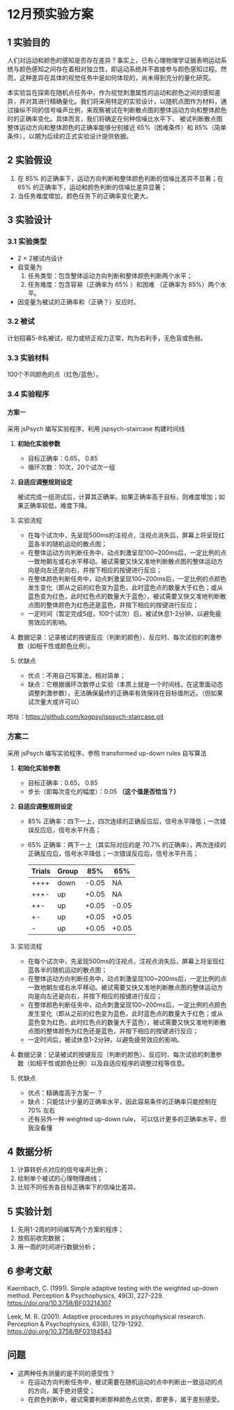 # 12月预实验方案

## 1 实验目的 

人们对运动和颜色的感知是否存在差异？事实上，已有心理物理学证据表明运动系统与颜色感知之间存在着相对独立性，即运动系统并不直接参与颜色感知过程。然而，这种差异在具体的视觉任务中是如何体现的，尚未得到充分的量化研究。

本实验旨在探索在随机点任务中，作为视觉刺激属性的运动和颜色之间的感知差异，并对其进行精确量化。我们将采用特定的实验设计，以随机点图作为材料，通过操纵不同的信号噪声比例，来观察被试在判断散点图的整体运动方向和整体颜色时的正确率变化。具体而言，我们将确定在何种信噪比水平下，
被试判断散点图整体运动方向和整体颜色的正确率能够分别接近 65%（困难条件）和 85%（简单条件），以期为后续的正式实验设计提供依据。

## 2 实验假设

1. 在 85% 的正确率下，运动方向判断和整体颜色判断的信噪比差异不显著；在 65% 的正确率下，运动和颜色判断的信噪比差异显著；
2. 当任务难度增加，颜色任务下的正确率变化更大。

## 3 实验设计

### 3.1 实验类型

- 2 × 2被试内设计
- 自变量为 
  1. 任务类型：包含整体运动方向判断和整体颜色判断两个水平；
  2. 任务难度：包含容易（正确率为 65% ）和困难 （正确率为 85%）两个水平。
- 因变量为被试的正确率和（正确？）反应时。

### 3.2 被试

计划招募5-8名被试，视力或矫正视力正常，均为右利手，无色盲或色弱。

### 3.3 实验材料

100个不同颜色的点（红色/蓝色）。

### 3.4 实验程序

#### 方案一

采用 jsPsych 编写实验程序，利用 jspsych-staircase 构建时间线

1. **初始化实验参数**
   - 目标正确率：0.65， 0.85
   - 循环次数：10次，20个试次一组

2. **自适应调整规则设定**
   
   被试完成一组测试后，计算其正确率。如果正确率高于目标，则难度增加；如果正确率较低，难度下降。

3. 实验流程
   - 在每个试次中，先呈现500ms的注视点，注视点消失后，屏幕上将呈现红蓝各半的随机运动的散点图；
   - 在整体运动方向判断任务中，动点刺激呈现100~200ms后，一定比例的点一致地朝左或右水平移动。被试需要又快又准地判断散点图的整体运动方向是向左还是向右，并按下相应的按键进行反应；
   - 在整体颜色判断任务中，动点刺激呈现100~200ms后，一定比例的点颜色发生变化（即从之前的红色变为蓝色，此时蓝色点的数量大于红色；或从蓝色变为红色，此时红色点的数量大于蓝色），被试需要又快又准地判断散点图的整体颜色为红色还是蓝色，并按下相应的按键进行反应；
   - 一定时间（暂定完成5组，100个试次）后，被试休息1-2分钟，以避免疲劳效应的影响。

4. 数据记录：记录被试的按键反应（判断的颜色）、反应时、每次试验的刺激参数（如相干性或颜色比例）。

5. 优缺点
   - 优点：不用自己写算法，相对简单；
   - 缺点：它根据循环次数停止实验（本质上就是一个时间线，在这里面动态调整刺激参数），无法确保最终的正确率有效保持在目标值附近。（但如果试次量大或许可以）
  
地址：<https://github.com/kogpsy/jspsych-staircase.git>

### 方案二

采用 jsPsych 编写实验程序，参照 transformed up-down rules 自写算法 

1. **初始化实验参数**
   - 目标正确率：0.65， 0.85
   - 步长（即每次变化的幅度）：0.05 **（这个值是否恰当？）**

2. **自适应调整规则设定**
   
   - 85% 正确率：四下一上，四次连续的正确反应后，信号水平降低；一次错误反应后，信号水平升高；
   - 65% 正确率：两下一上（其实际对应的是 70.7% 的正确率），两次连续的正确反应后，信号水平降低；一次错误反应后，信号水平升高；

      | Trials| Group | 85% | 65%  |     
      |-------|-------|-----|------|     
      |++++   | down  |-0.05| NA   |
      |+++-   | up    |+0.05| NA   |
      |++-    | up    |+0.05| -0.05|
      |+-     | up    |+0.05| +0.05|
      |-      | up    |+0.05| +0.05|
      

3. 实验流程
   - 在每个试次中，先呈现500ms的注视点，注视点消失后，屏幕上将呈现红蓝各半的随机运动的散点图；
   - 在整体运动方向判断任务中，动点刺激呈现100~200ms后，一定比例的点一致地朝左或右水平移动。被试需要又快又准地判断散点图的整体运动方向是向左还是向右，并按下相应的按键进行反应；
   - 在整体颜色判断任务中，动点刺激呈现100~200ms后，一定比例的点颜色发生变化（即从之前的红色变为蓝色，此时蓝色点的数量大于红色；或从蓝色变为红色，此时红色点的数量大于蓝色），被试需要又快又准地判断散点图的整体颜色为红色还是蓝色，并按下相应的按键进行反应；
   - 一定时间后，被试休息1-2分钟，以避免疲劳效应的影响。

4. 数据记录：记录被试的按键反应（判断的颜色）、反应时、每次试验的刺激参数（如相干性或颜色比例）以及自适应程序的调整过程等信息。

5. 优缺点
   - 优点：精确度高于方案一 ？
   - 缺点：只能估计少量的正确率水平，因此容易条件的正确率只能控制在 70% 左右
   - 还有另外一种 weighted up-down rule， 可以估计更多的正确率水平，但我没看懂

## 4 数据分析
1. 计算转折点对应的信号噪声比例；
2. 绘制单个被试的心理物理曲线；
3. 比较不同任务各目标正确率下的信噪比差异。

## 5 实验计划
1. 先用1-2周的时间编写两个方案的程序；
2. 放假前收完数据；
3. 用一周的时间进行数据分析；

## 6 参考文献
Kaernbach, C. (1991). Simple adaptive testing with the weighted up-down method. Perception & Psychophysics, 49(3), 227-229. https://doi.org/10.3758/BF03214307 

Leek, M. R. (2001). Adaptive procedures in psychophysical research. Perception & Psychophysics, 63(8), 1279-1292. https://doi.org/10.3758/BF03194543 


## 问题
- 这两种任务测量的是不同的感受性？
   - 在运动方向判断任务中，被试需要在随机运动的点中判断出一致运动的点的方向，属于绝对感受；
   - 在颜色判断中，被试需要判断那种颜色占优势，即更多，属于差别感受。
